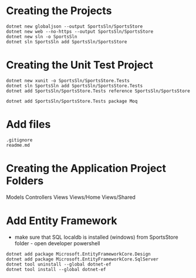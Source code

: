 # Creating the Projects
```
dotnet new globaljson --output SportsSln/SportsStore
dotnet new web --no-https --output SportsSln/SportsStore 
dotnet new sln -o SportsSln
dotnet sln SportsSln add SportsSln/SportsStore
```
# Creating the Unit Test Project
```
dotnet new xunit -o SportsSln/SportsStore.Tests
dotnet sln SportsSln add SportsSln/SportsStore.Tests
dotnet add SportsSln/SportsStore.Tests reference SportsSln/SportsStore

dotnet add SportsSln/SportsStore.Tests package Moq
```
# Add files
```
.gitignore
readme.md
```

# Creating the Application Project Folders
Models
Controllers
Views
Views/Home
Views/Shared

# Add Entity Framework
- make sure that SQL localdb is installed (windows)
from SportsStore folder - open developer powershell
```
dotnet add package Microsoft.EntityFrameworkCore.Design 
dotnet add package Microsoft.EntityFrameworkCore.SqlServer 
dotnet tool uninstall --global dotnet-ef
dotnet tool install --global dotnet-ef 
```